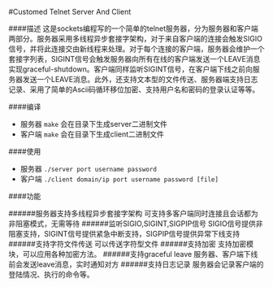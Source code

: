 #Customed Telnet Server And Client

####描述
这是sockets编程写的一个简单的telnet服务器，分为服务器和客户端两部分。服务器采用多线程异步套接字架构，对于来自客户端的连接会触发SIGIO信号，并将此连接交由新线程来处理。对于每个连接的客户端，服务器会维护一个套接字列表，SIGINT信号会触发服务器向所有在线的客户端发送一个LEAVE消息实现graceful-shutdown。客户端同样监听SIGINT信号，在客户端下线之前向服务器发送一个LEAVE消息。此外，还支持文本型的文件传送、服务器端支持日志记录、采用了简单的Ascii码循环移位加密、支持用户名和密码的登录认证等等。

####编译
- 服务器 `make` 会在目录下生成server二进制文件
- 客户端 `make` 会在目录下生成client二进制文件

####使用
- 服务器  `./server port username password`
- 客户端  `./client domain/ip port username password [file]`

####功能

######服务器支持多线程异步套接字架构
可支持多客户端同时连接且会话都为非阻塞模式，无需等待
######监听SIGIO,SIGINT,SIGPIP信号
SIGIO信号提供非阻塞支持，SIGINT信号提供紧急中断支持，SIGPIP信号提供异常下线支持
######支持字符文件传送
可以传送字符型文件
######支持加密
支持加密模块，可以应用各种加密方法。
######支持graceful leave
服务器、客户端下线前会发送leave消息，实时通知对方
######支持日志记录
服务器会记录客户端的登陆情况、执行的命令等。





